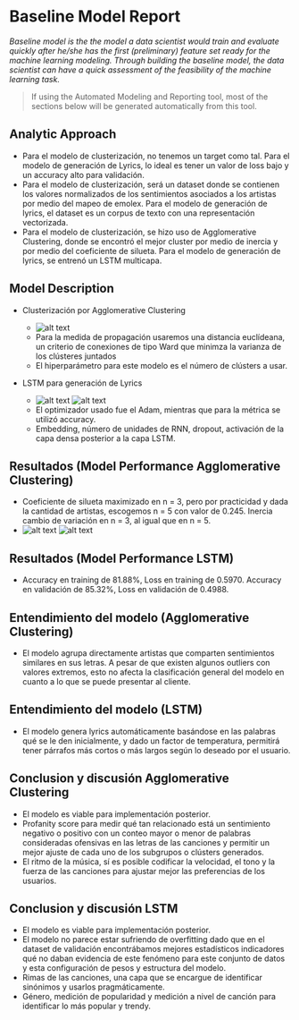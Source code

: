 # Baseline Model Report

_Baseline model is the the model a data scientist would train and evaluate quickly after he/she has the first (preliminary) feature set ready for the machine learning modeling. Through building the baseline model, the data scientist can have a quick assessment of the feasibility of the machine learning task._

> If using the Automated Modeling and Reporting tool, most of the sections below will be generated automatically from this tool. 

## Analytic Approach
* Para el modelo de clusterización, no tenemos un target como tal. Para el modelo de generación de Lyrics, lo ideal es tener un valor de loss bajo y un accuracy alto para validación.
* Para el modelo de clusterización, será un dataset donde se contienen los valores normalizados de los sentimientos asociados a los artistas por medio del mapeo de emolex. Para el modelo de generación de lyrics, el dataset es un corpus de texto con una representación vectorizada.
* Para el modelo de clusterización, se hizo uso de Agglomerative Clustering, donde se encontró el mejor cluster por medio de inercia y por medio del coeficiente de silueta. Para el modelo de generación de lyrics, se entrenó un LSTM multicapa. 

## Model Description

* Clusterización por Agglomerative Clustering

	* ![alt text](https://i.imgur.com/zhFzYcS.jpeg)
	* Para la medida de propagación usaremos una distancia euclídeana, un criterio de conexiones de tipo Ward que minimza la varianza de los clústeres juntados
	* El hiperparámetro para este modelo es el número de clústers a usar. 

* LSTM para generación de Lyrics

	* ![alt text](https://i.imgur.com/wDScpQi.jpeg)
	  ![alt text](https://i.imgur.com/gExYgkn.png)
	* El optimizador usado fue el Adam, mientras que para la métrica se utilizó accuracy. 
	* Embedding, número de unidades de RNN, dropout, activación de la capa densa posterior a la capa LSTM.

## Resultados (Model Performance Agglomerative Clustering)
* Coeficiente de silueta maximizado en n = 3, pero por practicidad y dada la cantidad de artistas, escogemos n = 5 con valor de 0.245. Inercia cambio de variación en n = 3, al igual que en n = 5. 
* ![alt text](https://i.imgur.com/ISXVesp.png)
  ![alt text](https://i.imgur.com/6oWnks3.png)

## Resultados (Model Performance LSTM)
* Accuracy en training de 81.88%, Loss en training de 0.5970. Accuracy en validación de 85.32%, Loss en validación de 0.4988.


## Entendimiento del modelo (Agglomerative Clustering)

* El modelo agrupa directamente artistas que comparten sentimientos similares en sus letras. A pesar de que existen algunos outliers con valores extremos, esto no afecta la clasificación general del modelo en cuanto a lo que se puede presentar al cliente.

## Entendimiento del modelo (LSTM)

* El modelo genera lyrics automáticamente basándose en las palabras qué se le den inicialmente, y dado un factor de temperatura, permitirá tener párrafos más cortos o más largos según lo deseado por el usuario. 

## Conclusion y discusión Agglomerative Clustering

* El modelo es viable para implementación posterior.
* Profanity score para medir qué tan relacionado está un sentimiento negativo o positivo con un conteo mayor o menor de palabras consideradas ofensivas en las letras de las canciones y permitir un mejor ajuste de cada uno de los subgrupos o clústers generados.
* El ritmo de la música, sí es posible codificar la velocidad, el tono y la fuerza de las canciones para ajustar mejor las preferencias de los usuarios.

## Conclusion y discusión LSTM

* El modelo es viable para implementación posterior.
* El modelo no parece estar sufriendo de overfitting dado que en el dataset de validación encontrábamos mejores estadísticos indicadores qué no daban evidencia de este fenómeno para este conjunto de datos y esta configuración de pesos y estructura del modelo.
* Rimas de las canciones, una capa que se encargue de identificar sinónimos y usarlos pragmáticamente.
* Género, medición de popularidad y medición a nivel de canción para identificar lo más popular y trendy.
